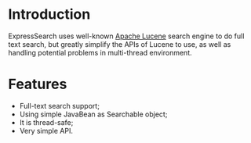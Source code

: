 # Introduction #

ExpressSearch uses well-known [Apache Lucene](http://lucene.apache.org/) search
engine to do full text search, but greatly simplify the APIs of Lucene to use,
as well as handling potential problems in multi-thread environment.

# Features #

  * Full-text search support;
  * Using simple JavaBean as Searchable object;
  * It is thread-safe;
  * Very simple API.